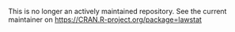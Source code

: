 This is no longer an actively maintained repository.
See the current maintainer on <https://CRAN.R-project.org/package=lawstat>

